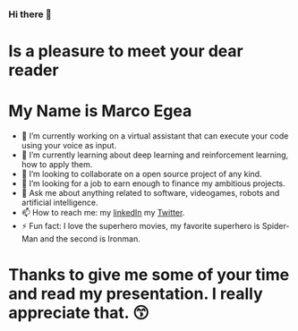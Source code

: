 ### Hi there 👋
# Is a pleasure to meet your dear reader
# My Name is Marco Egea

- 🔭 I’m currently working on a virtual assistant that can execute your code using your voice as input.
- 🌱 I’m currently learning about deep learning and reinforcement learning, how to apply them.
- 👯 I’m looking to collaborate on a open source project of any kind.
- 🤔 I’m looking for a job to earn enough to finance my ambitious projects.
- 💬 Ask me about anything related to software, videogames, robots and artificial intelligence.
- 📫 How to reach me: my [linkedIn](www.linkedin.com/in/markoegea) my [Twitter](https://twitter.com/markoegea).
- ⚡ Fun fact: I love the superhero movies, my favorite superhero is Spider-Man and the second is Ironman.

# Thanks to give me some of your time and read my presentation. I really appreciate that. 😙
